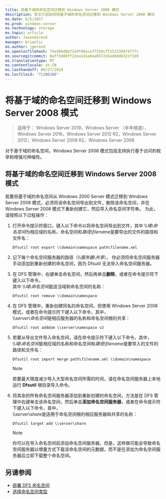 ```yaml
---
title: 将基于域的命名空间迁移到 Windows Server 2008 模式
description: 本文介绍如何将基于域的命名空间迁移到 Windows Server 2008 模式
ms.date: 6/5/2017
ms.prod: windows-server
ms.technology: storage
ms.topic: article
author: JasonGerend
manager: brianlic
ms.author: jgerend
ms.openlocfilehash: 75e366d6b72e9f08ece77558cff253239474777c
ms.sourcegitcommit: 6aff3d88ff22ea141a6ea6572a5ad8dd6321f199
ms.translationtype: MT
ms.contentlocale: zh-CN
ms.lasthandoff: 09/27/2019
ms.locfileid: "71386206"
---
```

# <a name="migrate-a-domain-based-namespace-to-windows-server-2008-mode"></a>将基于域的命名空间迁移到 Windows Server 2008 模式

> 适用于： Windows Server 2019，Windows Server （半年频道），Windows Server 2016，Windows Server 2012 R2，Windows Server 2012，Windows Server 2008 R2，Windows Server 2008

对于基于域的命名空间，Windows Server 2008 模式包括支持执行基于访问的枚举和增强可伸缩性。

## <a name="to-migrate-a-domain-based-namespace-to-windows-server-2008-mode"></a>将基于域的命名空间迁移到 Windows Server 2008 模式

若要将基于域的命名空间从 Windows 2000 Server 模式迁移到 Windows Server 2008 模式，必须将该命名空间导出到文件，删除该命名空间，并在 Windows Server 2008 模式下重新创建它，然后导入命名空间字符串。 为此，请按照以下过程操作：

1.  打开命令提示符窗口，键入以下命令以将命名空间导出到文件，其中 \\\\*域*\\*命名空间*为相应域的名称，命名空间和*路径\\filename*是要导出的文件的路径和文件名：
     ```
     Dfsutil root export \\domain\namespace path\filename.xml 
     ```
2.  记下每个命名空间服务器的路径（\\\\*服务器*\\*共享*）。 你必须将命名空间服务器手动添加到重新创建的命名空间，因为 Dfsutil 无法导入命名空间服务器。
3.  在 DFS 管理中，右键单击命名空间，然后再单击**删除**，或者在命令提示符下键入以下命令， <br /> 其中 \\\\*域*\\*命名空间*是适当域和命名空间的名称：
     ```
     Dfsutil root remove \\domain\namespace
     ```
4.  在 DFS 管理中，重新创建同名的命名空间，但使用 Windows Server 2008 模式，或者在命令提示符下键入以下命令，其中， <br /> \\\\*server*\\*命名空间*是相应服务器的名称和命名空间根的共享：
     ```
     Dfsutil root adddom \\server\namespace v2
     ```
5.  若要从导出文件导入命名空间，请在命令提示符下键入以下命令，其中， <br /> \\\\*域*\\*命名空间*是相应域的名称和命名空间和*路径\\filename*是要导入的文件的路径和文件名：
     ```
     Dfsutil root import merge path\filename.xml \\domain\namespace
     ```

    > [!NOTE]
    > 若要最大限度减少导入大型命名空间所需的时间，请在命名空间服务器上本地运行 **Dfsutil** 根目录导入命令。
6.  将其余的所有命名空间服务器添加到重新创建的命名空间，方法是在 DFS 管理中右键单击该命名空间，然后单击**添加命名空间服务器**，或者在命令提示符下键入以下命令，其中， <br /> \\\\*server*\\*share*是适用于命名空间根的相应服务器和共享的名称：
     ```
     Dfsutil target add \\server\share 
     ```

    > [!NOTE]
    > 你可以在导入命名空间前添加命名空间服务器，但是，这样做可能会导致命名空间服务器以增量方式下载该命名空间的元数据，而不是在添加为命名空间服务器后立即下载整个命名空间。

## <a name="see-also"></a>另请参阅
-   [部署 DFS 命名空间](deploying-dfs-namespaces.md)
-   [选择命名空间类型](choose-a-namespace-type.md)